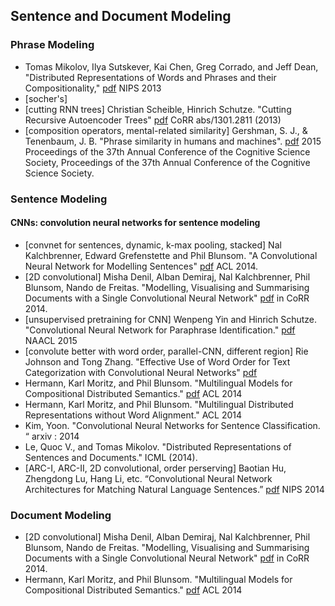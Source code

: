 ## Sentence and Document Modeling

### Phrase Modeling
+ Tomas Mikolov, Ilya Sutskever, Kai Chen, Greg Corrado, and Jeff Dean, "Distributed Representations of Words and Phrases and their Compositionality," [pdf](http://arxiv.org/pdf/1310.4546.pdf) NIPS 2013 
+ [socher's] 
+ [cutting RNN trees] Christian Scheible, Hinrich Schutze. "Cutting Recursive Autoencoder Trees" [pdf](http://arxiv.org/pdf/1301.2811v3.pdf) CoRR abs/1301.2811 (2013)
+ [composition operators, mental-related similarity] Gershman, S. J., & Tenenbaum, J. B. "Phrase similarity in humans and machines". [pdf](http://projects.iq.harvard.edu/files/ccnlab/files/gershmantenenbaum15.pdf) 2015 Proceedings of the 37th Annual Conference of the Cognitive Science Society, Proceedings of the 37th Annual Conference of the Cognitive Science Society.

### Sentence Modeling

#### CNNs: convolution neural networks for sentence modeling
+ [convnet for sentences, dynamic, k-max pooling, stacked] Nal Kalchbrenner, Edward Grefenstette and Phil Blunsom. "A Convolutional Neural Network for Modelling Sentences" [pdf](http://nal.co/papers/Kalchbrenner_DCNN_ACL14) ACL 2014. 
+ [2D convolutional] Misha Denil, Alban Demiraj, Nal Kalchbrenner, Phil Blunsom, Nando de Freitas. "Modelling, Visualising and Summarising Documents with a Single Convolutional Neural Network" [pdf](http://arxiv.org/abs/1406.3830) in CoRR 2014.
+ [unsupervised pretraining for CNN] Wenpeng Yin and Hinrich Schutze. "Convolutional Neural Network for Paraphrase Identification." [pdf](http://aclweb.org/anthology/N/N15/N15-1091.pdf) NAACL 2015 
+ [convolute better with word order, parallel-CNN, different region] Rie Johnson and Tong Zhang. "Effective Use of Word Order for Text Categorization with Convolutional Neural Networks" [pdf](http://arxiv.org/abs/1412.1058)
+ Hermann, Karl Moritz, and Phil Blunsom. "Multilingual Models for Compositional
Distributed Semantics." [pdf](http://arxiv.org/pdf/1404.4641v1.pdf) ACL 2014
+ Hermann, Karl Moritz, and Phil Blunsom. "Multilingual Distributed Representations
without Word Alignment." ACL 2014
+ Kim, Yoon. "Convolutional Neural Networks for Sentence Classification. “ arxiv : 2014
+ Le, Quoc V., and Tomas Mikolov. "Distributed Representations of Sentences and
Documents." ICML (2014).
+ [ARC-I, ARC-II, 2D convolutional, order perserving] Baotian Hu, Zhengdong Lu, Hang Li, etc. “Convolutional Neural Network Architectures for Matching Natural Language Sentences.” [pdf](http://www.hangli-hl.com/uploads/3/1/6/8/3168008/hu-etal-nips2014.pdf) NIPS 2014 

### Document Modeling
+ [2D convolutional] Misha Denil, Alban Demiraj, Nal Kalchbrenner, Phil Blunsom, Nando de Freitas. "Modelling, Visualising and Summarising Documents with a Single Convolutional Neural Network" [pdf](http://arxiv.org/abs/1406.3830) in CoRR 2014.
+ Hermann, Karl Moritz, and Phil Blunsom. "Multilingual Models for Compositional
Distributed Semantics." [pdf](http://arxiv.org/pdf/1404.4641v1.pdf) ACL 2014
